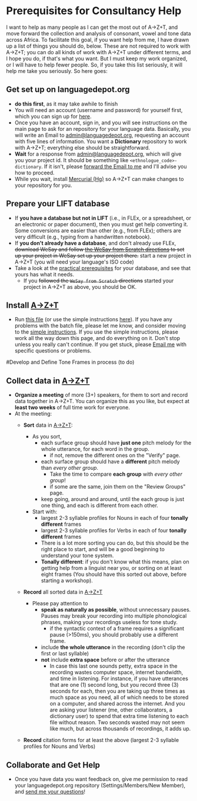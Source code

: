 # Prerequisites for Consultancy Help

I want to help as many people as I can get the most out of A→Z+T, and move forward the collection and analysis of consonant, vowel and tone data across Africa. To facilitate this goal, if you want help from me, I have drawn up a list of things you should do, below. These are not required to work with A→Z+T; you can do all kinds of work with A→Z+T under different terms, and I hope you do, if that's what you want. But I must keep my work organized, or I will have to help fewer people. So, if you take this list seriously, it will help me take you seriously. So here goes:

## Get set up on languagedepot.org
  - **do this first**, as it may take awhile to finish
  - You will need an account (username and password) for yourself first, which you can sign up for [here](http://public.languagedepot.org/account/register).
  - Once you have an account, sign in, and you will see instructions on the main page to ask for an repository for your language data. Basically, you will write an Email to admin@languagedepot.org, requesting an account with five lines of information. You want a **Dictionary** repository to work with A→Z+T; everything else should be straightforward.
  - **Wait** for a response from admin@languagedepot.org, which will give you your project id. It should be something like `<ethnologue_code>-dictionary`. If it isn't, please [forward the Email to me](<mailto:kent_rasmussen@sil.org?subject=Languagedepot-A→Z+T problem>) and I'll advise you how to proceed.
  - While you wait, install [Mercurial (Hg)](https://www.mercurial-scm.org/wiki/Download) so A→Z+T can make changes to your repository for you.

## Prepare your LIFT database
  - If **you have a database but not in LIFT** (i.e., in FLEx, or a spreadsheet, or an electronic or paper document), then you must get help converting it. Some conversions are easier than other (e.g., from FLEx); others are very difficult (e.g., typing from a handwritten notebook).
  - If **you don't already have a database**, and don't already use FLEx, ~~download WeSay and follow [the WeSay from Scratch directions](WESAY_FROM_SCRATCH.md) to set up your project in WeSay set up your project there.~~ start a new project in A→Z+T (you will need your language's ISO code)
  - Take a look at the [practical prerequisites](USAGE.md#practical-prerequisites) for your database, and see that yours has what it needs.
    - If you ~~followed the `WeSay from Scratch` directions~~ started your project in A→Z+T as above, you should be OK.

## Install [A→Z+T]
- Run [this file](RunMetoInstall.bat?raw=true) (or use the simple instructions [here](SIMPLEINSTALL.md)). If you have any problems with the batch file, please let me know, and consider moving to the [simple instructions](SIMPLEINSTALL.md). If you use the simple instructions, please work all the way down this page, and do everything on it. Don't stop unless you really can't continue. If you get stuck, please [Email me](<mailto:kent_rasmussen@sil.org?subject=Please help with [A→Z+T] Installation>) with specific questions or problems.

#Develop and Define Tone Frames in process (to do)

## Collect data in [A→Z+T]
- **Organize a meeting** of more (3+) speakers, for them to sort and record data together in A→Z+T. You can organize this as you like, but expect at **least two weeks** of full time work for everyone.
- At the meeting:
  - **Sort** data in [A→Z+T]:
    - As you sort,
      - each surface group should have **just one** pitch melody for the whole utterance, for each word in the group.
        -  if not, remove the different ones on the "Verify" page.
      - each surface group should have a **different** pitch melody than _every other group_.
        - Take the time to compare **each group** with _every other group_!
        - if some are the same, join them on the "Review Groups" page.
      - keep going, around and around, until the each group is just one thing, and each is different from each other.
    - Start with:
      - largest 2-3 syllable profiles for Nouns in each of four **tonally different** frames
      - largest 2-3 syllable profiles for Verbs in each of four **tonally different** frames
      - There is a lot more sorting you can do, but this should be the right place to start, and will be a good beginning to understand your tone system.
      - **Tonally different**: if you don't know what this means, plan on getting help from a linguist near you, or sorting on at least eight frames (You should have this sorted out above, before starting a workshop).

  - **Record** all sorted data in [A→Z+T]
    - Please pay attention to
      - **speak as naturally as possible**, without unnecessary pauses. Pauses may break your recording into multiple phonological phrases, making your recordings useless for tone study.
        - if the syntactic context of a frame requires a significant pause (>150ms), you should probably use a different frame.
      - include **the whole utterance** in the recording (don't clip the first or last syllable)
      - **not** include **extra space** before or after the utterance
        - In case this last one sounds petty, extra space in the recording wastes computer space, internet bandwidth, and time in listening. For instance, if you have utterances that are one (1) second long, but you record three (3) seconds for each, then you are taking up three times as much space as you need, all of which needs to be stored on a computer, and shared across the internet. And you are asking your listener (me, other collaborators, a dictionary user) to spend that extra time listening to each file without reason. Two seconds wasted may not seem like much, but across thousands of recordings, it adds up.
  - **Record** citation forms for at least the above (largest 2-3 syllable profiles for Nouns and Verbs)

## Collaborate and Get Help
- Once you have data you want feedback on, give me permission to read your languagedepot.org repository (Settings/Members/New Member), and [send me your questions](<mailto:kent_rasmussen@sil.org?subject=Please%20help%20with%20A→Z+T>)!

[A→Z+T]:  https://github.com/kent-rasmussen/azt
[WeSay]:  https://software.sil.org/wesay/
[FLEx]: https://software.sil.org/fieldworks/
[LIFT]: https://code.google.com/archive/p/lift-standard/
[CAWL]: http://www.comparalex.org/resources/SIL%20Comparative%20African%20Word%20List.pdf
